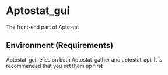 # Aptostat_gui
The front-end part of Aptostat

## Environment (Requirements)
Aptostat_gui relies on both Aptostat_gather and aptostat_api.
It is recommended that you set them up first